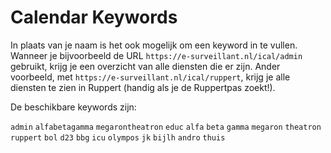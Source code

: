 # Calendar Keywords

In plaats van je naam is het ook mogelijk om een keyword in te vullen.
Wanneer je bijvoorbeeld de URL <nobr>`https://e-surveillant.nl/ical/admin`</nobr> gebruikt, krijg je een overzicht van alle diensten die er zijn.
Ander voorbeeld, met <nobr>`https://e-surveillant.nl/ical/ruppert`</nobr>, krijg je alle diensten te zien in Ruppert (handig als je de Ruppertpas zoekt!).

De beschikbare keywords zijn:

`admin`
`alfabetagamma`
`megarontheatron`
`educ`
`alfa`
`beta`
`gamma`
`megaron`
`theatron`
`ruppert`
`bol`
`d23`
`bbg`
`icu`
`olympos`
`jk`
`bijlh`
`andro`
`thuis`
